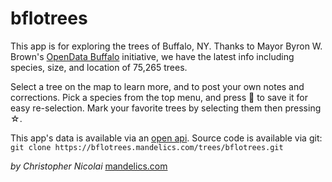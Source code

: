 # bflotrees
This app is for exploring the trees of Buffalo, NY. Thanks to Mayor Byron W. Brown's [OpenData Buffalo](https://data.buffalony.gov/) initiative, we have the latest info including species, size, and location of 75,265 trees.

Select a tree on the map to learn more, and to post your own notes and corrections. Pick a species from the top menu, and press &#x1f4cc; to save it for easy re-selection. Mark your favorite trees by selecting them then pressing &#x2606;.

This app's data is available via an [open api](api.html). Source code is available via git:
`git clone https://bflotrees.mandelics.com/trees/bflotrees.git`

*by Christopher Nicolai*
[mandelics.com](https://mandelics.com)
